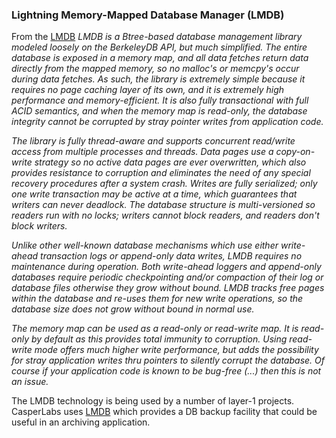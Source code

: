 

### Lightning Memory-Mapped Database Manager (LMDB)

From the [LMDB](http://www.lmdb.tech/doc/index.html) *LMDB is a Btree-based database management library modeled loosely on the BerkeleyDB API, but much simplified. The entire database is exposed in a memory map, and all data fetches return data directly from the mapped memory, so no malloc's or memcpy's occur during data fetches. As such, the library is extremely simple because it requires no page caching layer of its own, and it is extremely high performance and memory-efficient. It is also fully transactional with full ACID semantics, and when the memory map is read-only, the database integrity cannot be corrupted by stray pointer writes from application code.*

*The library is fully thread-aware and supports concurrent read/write access from multiple processes and threads. Data pages use a copy-on- write strategy so no active data pages are ever overwritten, which also provides resistance to corruption and eliminates the need of any special recovery procedures after a system crash. Writes are fully serialized; only one write transaction may be active at a time, which guarantees that writers can never deadlock. The database structure is multi-versioned so readers run with no locks; writers cannot block readers, and readers don't block writers.*

*Unlike other well-known database mechanisms which use either write-ahead transaction logs or append-only data writes, LMDB requires no maintenance during operation. Both write-ahead loggers and append-only databases require periodic checkpointing and/or compaction of their log or database files otherwise they grow without bound. LMDB tracks free pages within the database and re-uses them for new write operations, so the database size does not grow without bound in normal use.*

*The memory map can be used as a read-only or read-write map. It is read-only by default as this provides total immunity to corruption. Using read-write mode offers much higher write performance, but adds the possibility for stray application writes thru pointers to silently corrupt the database. Of course if your application code is known to be bug-free (...) then this is not an issue.*

The LMDB technology is being used by a number of layer-1 projects. CasperLabs uses [LMDB](https://medium.com/casperlabs/casperlabs-releases-node-0-3-c3a1adb2d645) which provides a DB backup facility that could be useful in an archiving application.